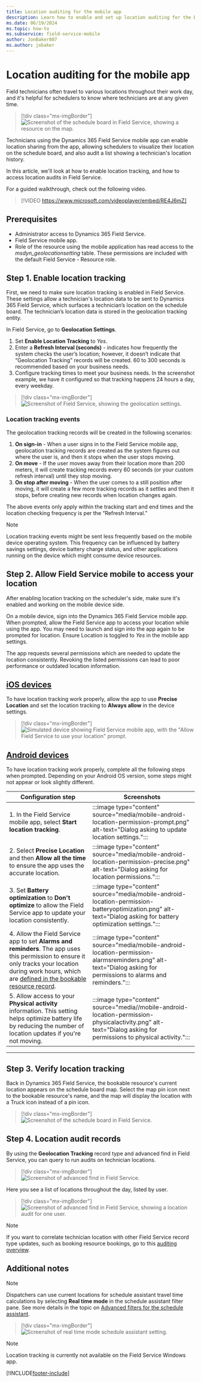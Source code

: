 ```yaml
---
title: Location auditing for the mobile app
description: Learn how to enable and set up location auditing for the Dynamics 365 Field Service mobile app.
ms.date: 06/19/2024
ms.topic: how-to
ms.subservice: field-service-mobile
author: JonBaker007
ms.author: jobaker
---
```


# Location auditing for the mobile app

Field technicians often travel to various locations throughout their work day, and it's helpful for schedulers to know where technicians are at any given time.

> [!div class="mx-imgBorder"]
> ![Screenshot of the schedule board in Field Service, showing a resource on the map.](./media/mobile-2020-location-auditing-schedule-board.png)

Technicians using the Dynamics 365 Field Service mobile app can enable location sharing from the app, allowing schedulers to visualize their location on the schedule board, and also audit a list showing a technician's location history.

In this article, we'll look at how to enable location tracking, and how to access location audits in Field Service.

For a guided walkthrough, check out the following video.

> [!VIDEO https://www.microsoft.com/videoplayer/embed/RE4J6mZ]

## Prerequisites

- Administrator access to Dynamics 365 Field Service.
- Field Service mobile app.
- Role of the resource using the mobile application has read access to the *msdyn_geolocationsetting* table. These permissions are included with the default Field Service - Resource role.
 

## Step 1. Enable location tracking

First, we need to make sure location tracking is enabled in Field Service. These settings allow a technician's location data to be sent to Dynamics 365 Field Service, which surfaces a technician’s location on the schedule board. The technician’s location data is stored in the geolocation tracking entity.

In Field Service, go to **Geolocation Settings**.

1. Set **Enable Location Tracking**  to *Yes*.
2. Enter a **Refresh Interval (seconds)** - indicates how frequently the system checks the user’s location; however, it doesn’t indicate that “Geolocation Tracking” records will be created. 60 to 300 seconds is recommended based on your business needs.
3. Configure tracking times to meet your business needs. In the screenshot example, we have it configured so that tracking happens 24 hours a day, every weekday.

> [!div class="mx-imgBorder"]
> ![Screenshot of Field Service, showing the geolocation settings.](./media/mobile-location-geolocation-settings.png)

### Location tracking events

The geolocation tracking records will be created in the following scenarios:

1. **On sign-in** - When a user signs in to the Field Service mobile app, geolocation tracking records are created as the system figures out where the user is, and then it stops when the user stops moving. 
2. **On move** - If the user moves away from their location more than 200 meters, it will create tracking records every 60 seconds (or your custom refresh interval) until they stop moving.
3. **On stop after moving** - When the user comes to a still position after moving, it will create a few more tracking records as it settles and then it stops, before creating new records when location changes again.

The above events only apply within the tracking start and end times and the location checking frequency is per the “Refresh Interval.”

> [!NOTE]
> Location tracking events might be sent less frequently based on the mobile device operating system. This frequency can be influenced by battery savings settings, device battery charge status, and other applications running on the device which might consume device resources.

## Step 2. Allow Field Service mobile to access your location

After enabling location tracking on the scheduler's side, make sure it's enabled and working on the mobile device side.

On a mobile device, sign into the Dynamics 365 Field Service mobile app. When prompted, allow the Field Service app to access your location while using the app. You may need to launch and sign into the app again to be prompted for location. Ensure Location is toggled to *Yes* in the mobile app settings.

The app requests several permissions which are needed to update the location consistently. Revoking the listed permissions can lead to poor performance or outdated location information.

## [iOS devices](#tab/iOS)

To have location tracking work properly, allow the app to use **Precise Location** and set the location tracking to **Always allow** in the device settings.

> [!div class="mx-imgBorder"]
> ![Simulated device showing Field Service mobile app, with the "Allow Field Service to use your location" prompt.](./media/mobile-2020-location-auditing-enable.png)

## [Android devices](#tab/Android)

To have location tracking work properly, complete all the following steps when prompted. Depending on your Android OS version, some steps might not appear or look slightly different.

|Configuration step   | Screenshots  |
|---|---|
| 1. In the Field Service mobile app, select **Start location tracking**.  |  :::image type="content" source="media/mobile-android-location-permission-prompt.png" alt-text="Dialog asking to update location settings.":::  |
| 2. Select **Precise Location** and then **Allow all the time** to ensure the app uses the accurate location.    |  :::image type="content" source="media/mobile-android-location-permission-precise.png" alt-text="Dialog asking for location permissions."::: |
| 3. Set **Battery optimization** to **Don't optimize** to allow the Field Service app to update your location consistently.  | :::image type="content" source="media/mobile-android-location-permission-batteryoptimization.png" alt-text="Dialog asking for battery optimization settings.":::  |
| 4. Allow the Field Service app to set **Alarms and reminders**. The app uses this permission to ensure it only tracks your location during work hours, which are [defined in the bookable resource record](set-up-bookable-resources.md#add-work-hours).  | :::image type="content" source="media/mobile-android-location-permission-alarmsreminders.png" alt-text="Dialog asking for permissions to alarms and reminders.":::|
| 5. Allow access to your **Physical activity** information. This setting helps optimize battery life by reducing the number of location updates if you're not moving. | :::image type="content" source="media//mobile-android-location-permission-physicalactivity.png" alt-text="Dialog asking for permissions to physical activity.":::  |

---

## Step 3. Verify location tracking

Back in Dynamics 365 Field Service, the bookable resource's current location appears on the schedule board map. Select the map pin icon next to the bookable resource's name, and the map will display the location with a Truck icon instead of a pin icon.

> [!div class="mx-imgBorder"]
> ![Screenshot of the schedule board in Field Service.](./media/mobile-2020-location-auditing-schedule-board.png)

## Step 4. Location audit records

By using the **Geolocation Tracking** record type and advanced find in Field Service, you can query to run audits on technician locations.

> [!div class="mx-imgBorder"]
> ![Screenshot of advanced find in Field Service.](./media/mobile-location-geolocation-tracking-entity-advance-find.png)

Here you see a list of locations throughout the day, listed by user.

> [!div class="mx-imgBorder"]
> ![Screenshot of advanced find in Field Service, showing a location audit for one user.](./media/mobile-location-geolocation-tracking-results.png)

> [!Note]
> If you want to correlate technician location with other Field Service record type updates, such as booking resource bookings, go to this [auditing overview](/power-platform/admin/audit-data-user-activity).  

## Additional notes

> [!Note]
> Dispatchers can use current locations for schedule assistant travel time calculations by selecting **Real time mode** in the schedule assistant filter pane. See more details in the topic on [Advanced filters for the schedule assistant](schedule-assistant-advanced-filters.md).

> [!div class="mx-imgBorder"]
> ![Screenshot of real time mode schedule assistant setting.](./media/mobile-geofence-real-time-location-filter.png)

> [!Note]
> Location tracking is currently not available on the Field Service Windows app.

[!INCLUDE[footer-include](../includes/footer-banner.md)]

